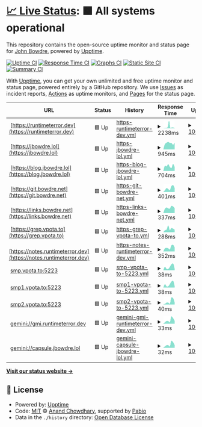 # [📈 Live Status](https://jbowdre.github.io/upptime): <!--live status--> **🟩 All systems operational**

This repository contains the open-source uptime monitor and status page for [John Bowdre](runtimeterror.dev), powered by [Upptime](https://github.com/upptime/upptime).

[![Uptime CI](https://github.com/jbowdre/upptime/workflows/Uptime%20CI/badge.svg)](https://github.com/jbowdre/upptime/actions?query=workflow%3A%22Uptime+CI%22)
[![Response Time CI](https://github.com/jbowdre/upptime/workflows/Response%20Time%20CI/badge.svg)](https://github.com/jbowdre/upptime/actions?query=workflow%3A%22Response+Time+CI%22)
[![Graphs CI](https://github.com/jbowdre/upptime/workflows/Graphs%20CI/badge.svg)](https://github.com/jbowdre/upptime/actions?query=workflow%3A%22Graphs+CI%22)
[![Static Site CI](https://github.com/jbowdre/upptime/workflows/Static%20Site%20CI/badge.svg)](https://github.com/jbowdre/upptime/actions?query=workflow%3A%22Static+Site+CI%22)
[![Summary CI](https://github.com/jbowdre/upptime/workflows/Summary%20CI/badge.svg)](https://github.com/jbowdre/upptime/actions?query=workflow%3A%22Summary+CI%22)

With [Upptime](https://upptime.js.org), you can get your own unlimited and free uptime monitor and status page, powered entirely by a GitHub repository. We use [Issues](https://github.com/jbowdre/upptime/issues) as incident reports, [Actions](https://github.com/jbowdre/upptime/actions) as uptime monitors, and [Pages](https://jbowdre.github.io/upptime) for the status page.

<!--start: status pages-->
<!-- This summary is generated by Upptime (https://github.com/upptime/upptime) -->
<!-- Do not edit this manually, your changes will be overwritten -->
<!-- prettier-ignore -->
| URL | Status | History | Response Time | Uptime |
| --- | ------ | ------- | ------------- | ------ |
| <img alt="" src="https://icons.duckduckgo.com/ip3/runtimeterror.dev.ico" height="13"> [https://runtimeterror.dev](https://runtimeterror.dev) | 🟩 Up | [https-runtimeterror-dev.yml](https://github.com/jbowdre/upptime/commits/HEAD/history/https-runtimeterror-dev.yml) | <details><summary><img alt="Response time graph" src="./graphs/https-runtimeterror-dev/response-time-week.png" height="20"> 2238ms</summary><br><a href="https://status.runtimeterror.dev/history/https-runtimeterror-dev"><img alt="Response time 775" src="https://img.shields.io/endpoint?url=https%3A%2F%2Fraw.githubusercontent.com%2Fjbowdre%2Fupptime%2FHEAD%2Fapi%2Fhttps-runtimeterror-dev%2Fresponse-time.json"></a><br><a href="https://status.runtimeterror.dev/history/https-runtimeterror-dev"><img alt="24-hour response time 1193" src="https://img.shields.io/endpoint?url=https%3A%2F%2Fraw.githubusercontent.com%2Fjbowdre%2Fupptime%2FHEAD%2Fapi%2Fhttps-runtimeterror-dev%2Fresponse-time-day.json"></a><br><a href="https://status.runtimeterror.dev/history/https-runtimeterror-dev"><img alt="7-day response time 2238" src="https://img.shields.io/endpoint?url=https%3A%2F%2Fraw.githubusercontent.com%2Fjbowdre%2Fupptime%2FHEAD%2Fapi%2Fhttps-runtimeterror-dev%2Fresponse-time-week.json"></a><br><a href="https://status.runtimeterror.dev/history/https-runtimeterror-dev"><img alt="30-day response time 1043" src="https://img.shields.io/endpoint?url=https%3A%2F%2Fraw.githubusercontent.com%2Fjbowdre%2Fupptime%2FHEAD%2Fapi%2Fhttps-runtimeterror-dev%2Fresponse-time-month.json"></a><br><a href="https://status.runtimeterror.dev/history/https-runtimeterror-dev"><img alt="1-year response time 775" src="https://img.shields.io/endpoint?url=https%3A%2F%2Fraw.githubusercontent.com%2Fjbowdre%2Fupptime%2FHEAD%2Fapi%2Fhttps-runtimeterror-dev%2Fresponse-time-year.json"></a></details> | <details><summary><a href="https://status.runtimeterror.dev/history/https-runtimeterror-dev">100.00%</a></summary><a href="https://status.runtimeterror.dev/history/https-runtimeterror-dev"><img alt="All-time uptime 99.51%" src="https://img.shields.io/endpoint?url=https%3A%2F%2Fraw.githubusercontent.com%2Fjbowdre%2Fupptime%2FHEAD%2Fapi%2Fhttps-runtimeterror-dev%2Fuptime.json"></a><br><a href="https://status.runtimeterror.dev/history/https-runtimeterror-dev"><img alt="24-hour uptime 100.00%" src="https://img.shields.io/endpoint?url=https%3A%2F%2Fraw.githubusercontent.com%2Fjbowdre%2Fupptime%2FHEAD%2Fapi%2Fhttps-runtimeterror-dev%2Fuptime-day.json"></a><br><a href="https://status.runtimeterror.dev/history/https-runtimeterror-dev"><img alt="7-day uptime 100.00%" src="https://img.shields.io/endpoint?url=https%3A%2F%2Fraw.githubusercontent.com%2Fjbowdre%2Fupptime%2FHEAD%2Fapi%2Fhttps-runtimeterror-dev%2Fuptime-week.json"></a><br><a href="https://status.runtimeterror.dev/history/https-runtimeterror-dev"><img alt="30-day uptime 100.00%" src="https://img.shields.io/endpoint?url=https%3A%2F%2Fraw.githubusercontent.com%2Fjbowdre%2Fupptime%2FHEAD%2Fapi%2Fhttps-runtimeterror-dev%2Fuptime-month.json"></a><br><a href="https://status.runtimeterror.dev/history/https-runtimeterror-dev"><img alt="1-year uptime 99.51%" src="https://img.shields.io/endpoint?url=https%3A%2F%2Fraw.githubusercontent.com%2Fjbowdre%2Fupptime%2FHEAD%2Fapi%2Fhttps-runtimeterror-dev%2Fuptime-year.json"></a></details>
| <img alt="" src="https://icons.duckduckgo.com/ip3/jbowdre.lol.ico" height="13"> [https://jbowdre.lol](https://jbowdre.lol) | 🟩 Up | [https-jbowdre-lol.yml](https://github.com/jbowdre/upptime/commits/HEAD/history/https-jbowdre-lol.yml) | <details><summary><img alt="Response time graph" src="./graphs/https-jbowdre-lol/response-time-week.png" height="20"> 945ms</summary><br><a href="https://status.runtimeterror.dev/history/https-jbowdre-lol"><img alt="Response time 1033" src="https://img.shields.io/endpoint?url=https%3A%2F%2Fraw.githubusercontent.com%2Fjbowdre%2Fupptime%2FHEAD%2Fapi%2Fhttps-jbowdre-lol%2Fresponse-time.json"></a><br><a href="https://status.runtimeterror.dev/history/https-jbowdre-lol"><img alt="24-hour response time 1321" src="https://img.shields.io/endpoint?url=https%3A%2F%2Fraw.githubusercontent.com%2Fjbowdre%2Fupptime%2FHEAD%2Fapi%2Fhttps-jbowdre-lol%2Fresponse-time-day.json"></a><br><a href="https://status.runtimeterror.dev/history/https-jbowdre-lol"><img alt="7-day response time 945" src="https://img.shields.io/endpoint?url=https%3A%2F%2Fraw.githubusercontent.com%2Fjbowdre%2Fupptime%2FHEAD%2Fapi%2Fhttps-jbowdre-lol%2Fresponse-time-week.json"></a><br><a href="https://status.runtimeterror.dev/history/https-jbowdre-lol"><img alt="30-day response time 789" src="https://img.shields.io/endpoint?url=https%3A%2F%2Fraw.githubusercontent.com%2Fjbowdre%2Fupptime%2FHEAD%2Fapi%2Fhttps-jbowdre-lol%2Fresponse-time-month.json"></a><br><a href="https://status.runtimeterror.dev/history/https-jbowdre-lol"><img alt="1-year response time 1033" src="https://img.shields.io/endpoint?url=https%3A%2F%2Fraw.githubusercontent.com%2Fjbowdre%2Fupptime%2FHEAD%2Fapi%2Fhttps-jbowdre-lol%2Fresponse-time-year.json"></a></details> | <details><summary><a href="https://status.runtimeterror.dev/history/https-jbowdre-lol">100.00%</a></summary><a href="https://status.runtimeterror.dev/history/https-jbowdre-lol"><img alt="All-time uptime 99.21%" src="https://img.shields.io/endpoint?url=https%3A%2F%2Fraw.githubusercontent.com%2Fjbowdre%2Fupptime%2FHEAD%2Fapi%2Fhttps-jbowdre-lol%2Fuptime.json"></a><br><a href="https://status.runtimeterror.dev/history/https-jbowdre-lol"><img alt="24-hour uptime 100.00%" src="https://img.shields.io/endpoint?url=https%3A%2F%2Fraw.githubusercontent.com%2Fjbowdre%2Fupptime%2FHEAD%2Fapi%2Fhttps-jbowdre-lol%2Fuptime-day.json"></a><br><a href="https://status.runtimeterror.dev/history/https-jbowdre-lol"><img alt="7-day uptime 100.00%" src="https://img.shields.io/endpoint?url=https%3A%2F%2Fraw.githubusercontent.com%2Fjbowdre%2Fupptime%2FHEAD%2Fapi%2Fhttps-jbowdre-lol%2Fuptime-week.json"></a><br><a href="https://status.runtimeterror.dev/history/https-jbowdre-lol"><img alt="30-day uptime 100.00%" src="https://img.shields.io/endpoint?url=https%3A%2F%2Fraw.githubusercontent.com%2Fjbowdre%2Fupptime%2FHEAD%2Fapi%2Fhttps-jbowdre-lol%2Fuptime-month.json"></a><br><a href="https://status.runtimeterror.dev/history/https-jbowdre-lol"><img alt="1-year uptime 99.21%" src="https://img.shields.io/endpoint?url=https%3A%2F%2Fraw.githubusercontent.com%2Fjbowdre%2Fupptime%2FHEAD%2Fapi%2Fhttps-jbowdre-lol%2Fuptime-year.json"></a></details>
| <img alt="" src="https://icons.duckduckgo.com/ip3/blog.jbowdre.lol.ico" height="13"> [https://blog.jbowdre.lol](https://blog.jbowdre.lol) | 🟩 Up | [https-blog-jbowdre-lol.yml](https://github.com/jbowdre/upptime/commits/HEAD/history/https-blog-jbowdre-lol.yml) | <details><summary><img alt="Response time graph" src="./graphs/https-blog-jbowdre-lol/response-time-week.png" height="20"> 704ms</summary><br><a href="https://status.runtimeterror.dev/history/https-blog-jbowdre-lol"><img alt="Response time 565" src="https://img.shields.io/endpoint?url=https%3A%2F%2Fraw.githubusercontent.com%2Fjbowdre%2Fupptime%2FHEAD%2Fapi%2Fhttps-blog-jbowdre-lol%2Fresponse-time.json"></a><br><a href="https://status.runtimeterror.dev/history/https-blog-jbowdre-lol"><img alt="24-hour response time 456" src="https://img.shields.io/endpoint?url=https%3A%2F%2Fraw.githubusercontent.com%2Fjbowdre%2Fupptime%2FHEAD%2Fapi%2Fhttps-blog-jbowdre-lol%2Fresponse-time-day.json"></a><br><a href="https://status.runtimeterror.dev/history/https-blog-jbowdre-lol"><img alt="7-day response time 704" src="https://img.shields.io/endpoint?url=https%3A%2F%2Fraw.githubusercontent.com%2Fjbowdre%2Fupptime%2FHEAD%2Fapi%2Fhttps-blog-jbowdre-lol%2Fresponse-time-week.json"></a><br><a href="https://status.runtimeterror.dev/history/https-blog-jbowdre-lol"><img alt="30-day response time 723" src="https://img.shields.io/endpoint?url=https%3A%2F%2Fraw.githubusercontent.com%2Fjbowdre%2Fupptime%2FHEAD%2Fapi%2Fhttps-blog-jbowdre-lol%2Fresponse-time-month.json"></a><br><a href="https://status.runtimeterror.dev/history/https-blog-jbowdre-lol"><img alt="1-year response time 565" src="https://img.shields.io/endpoint?url=https%3A%2F%2Fraw.githubusercontent.com%2Fjbowdre%2Fupptime%2FHEAD%2Fapi%2Fhttps-blog-jbowdre-lol%2Fresponse-time-year.json"></a></details> | <details><summary><a href="https://status.runtimeterror.dev/history/https-blog-jbowdre-lol">100.00%</a></summary><a href="https://status.runtimeterror.dev/history/https-blog-jbowdre-lol"><img alt="All-time uptime 99.99%" src="https://img.shields.io/endpoint?url=https%3A%2F%2Fraw.githubusercontent.com%2Fjbowdre%2Fupptime%2FHEAD%2Fapi%2Fhttps-blog-jbowdre-lol%2Fuptime.json"></a><br><a href="https://status.runtimeterror.dev/history/https-blog-jbowdre-lol"><img alt="24-hour uptime 100.00%" src="https://img.shields.io/endpoint?url=https%3A%2F%2Fraw.githubusercontent.com%2Fjbowdre%2Fupptime%2FHEAD%2Fapi%2Fhttps-blog-jbowdre-lol%2Fuptime-day.json"></a><br><a href="https://status.runtimeterror.dev/history/https-blog-jbowdre-lol"><img alt="7-day uptime 100.00%" src="https://img.shields.io/endpoint?url=https%3A%2F%2Fraw.githubusercontent.com%2Fjbowdre%2Fupptime%2FHEAD%2Fapi%2Fhttps-blog-jbowdre-lol%2Fuptime-week.json"></a><br><a href="https://status.runtimeterror.dev/history/https-blog-jbowdre-lol"><img alt="30-day uptime 99.97%" src="https://img.shields.io/endpoint?url=https%3A%2F%2Fraw.githubusercontent.com%2Fjbowdre%2Fupptime%2FHEAD%2Fapi%2Fhttps-blog-jbowdre-lol%2Fuptime-month.json"></a><br><a href="https://status.runtimeterror.dev/history/https-blog-jbowdre-lol"><img alt="1-year uptime 99.99%" src="https://img.shields.io/endpoint?url=https%3A%2F%2Fraw.githubusercontent.com%2Fjbowdre%2Fupptime%2FHEAD%2Fapi%2Fhttps-blog-jbowdre-lol%2Fuptime-year.json"></a></details>
| <img alt="" src="https://icons.duckduckgo.com/ip3/git.bowdre.net.ico" height="13"> [https://git.bowdre.net](https://git.bowdre.net) | 🟩 Up | [https-git-bowdre-net.yml](https://github.com/jbowdre/upptime/commits/HEAD/history/https-git-bowdre-net.yml) | <details><summary><img alt="Response time graph" src="./graphs/https-git-bowdre-net/response-time-week.png" height="20"> 401ms</summary><br><a href="https://status.runtimeterror.dev/history/https-git-bowdre-net"><img alt="Response time 887" src="https://img.shields.io/endpoint?url=https%3A%2F%2Fraw.githubusercontent.com%2Fjbowdre%2Fupptime%2FHEAD%2Fapi%2Fhttps-git-bowdre-net%2Fresponse-time.json"></a><br><a href="https://status.runtimeterror.dev/history/https-git-bowdre-net"><img alt="24-hour response time 534" src="https://img.shields.io/endpoint?url=https%3A%2F%2Fraw.githubusercontent.com%2Fjbowdre%2Fupptime%2FHEAD%2Fapi%2Fhttps-git-bowdre-net%2Fresponse-time-day.json"></a><br><a href="https://status.runtimeterror.dev/history/https-git-bowdre-net"><img alt="7-day response time 401" src="https://img.shields.io/endpoint?url=https%3A%2F%2Fraw.githubusercontent.com%2Fjbowdre%2Fupptime%2FHEAD%2Fapi%2Fhttps-git-bowdre-net%2Fresponse-time-week.json"></a><br><a href="https://status.runtimeterror.dev/history/https-git-bowdre-net"><img alt="30-day response time 1183" src="https://img.shields.io/endpoint?url=https%3A%2F%2Fraw.githubusercontent.com%2Fjbowdre%2Fupptime%2FHEAD%2Fapi%2Fhttps-git-bowdre-net%2Fresponse-time-month.json"></a><br><a href="https://status.runtimeterror.dev/history/https-git-bowdre-net"><img alt="1-year response time 887" src="https://img.shields.io/endpoint?url=https%3A%2F%2Fraw.githubusercontent.com%2Fjbowdre%2Fupptime%2FHEAD%2Fapi%2Fhttps-git-bowdre-net%2Fresponse-time-year.json"></a></details> | <details><summary><a href="https://status.runtimeterror.dev/history/https-git-bowdre-net">100.00%</a></summary><a href="https://status.runtimeterror.dev/history/https-git-bowdre-net"><img alt="All-time uptime 100.00%" src="https://img.shields.io/endpoint?url=https%3A%2F%2Fraw.githubusercontent.com%2Fjbowdre%2Fupptime%2FHEAD%2Fapi%2Fhttps-git-bowdre-net%2Fuptime.json"></a><br><a href="https://status.runtimeterror.dev/history/https-git-bowdre-net"><img alt="24-hour uptime 100.00%" src="https://img.shields.io/endpoint?url=https%3A%2F%2Fraw.githubusercontent.com%2Fjbowdre%2Fupptime%2FHEAD%2Fapi%2Fhttps-git-bowdre-net%2Fuptime-day.json"></a><br><a href="https://status.runtimeterror.dev/history/https-git-bowdre-net"><img alt="7-day uptime 100.00%" src="https://img.shields.io/endpoint?url=https%3A%2F%2Fraw.githubusercontent.com%2Fjbowdre%2Fupptime%2FHEAD%2Fapi%2Fhttps-git-bowdre-net%2Fuptime-week.json"></a><br><a href="https://status.runtimeterror.dev/history/https-git-bowdre-net"><img alt="30-day uptime 100.00%" src="https://img.shields.io/endpoint?url=https%3A%2F%2Fraw.githubusercontent.com%2Fjbowdre%2Fupptime%2FHEAD%2Fapi%2Fhttps-git-bowdre-net%2Fuptime-month.json"></a><br><a href="https://status.runtimeterror.dev/history/https-git-bowdre-net"><img alt="1-year uptime 100.00%" src="https://img.shields.io/endpoint?url=https%3A%2F%2Fraw.githubusercontent.com%2Fjbowdre%2Fupptime%2FHEAD%2Fapi%2Fhttps-git-bowdre-net%2Fuptime-year.json"></a></details>
| <img alt="" src="https://icons.duckduckgo.com/ip3/links.bowdre.net.ico" height="13"> [https://links.bowdre.net](https://links.bowdre.net) | 🟩 Up | [https-links-bowdre-net.yml](https://github.com/jbowdre/upptime/commits/HEAD/history/https-links-bowdre-net.yml) | <details><summary><img alt="Response time graph" src="./graphs/https-links-bowdre-net/response-time-week.png" height="20"> 337ms</summary><br><a href="https://status.runtimeterror.dev/history/https-links-bowdre-net"><img alt="Response time 413" src="https://img.shields.io/endpoint?url=https%3A%2F%2Fraw.githubusercontent.com%2Fjbowdre%2Fupptime%2FHEAD%2Fapi%2Fhttps-links-bowdre-net%2Fresponse-time.json"></a><br><a href="https://status.runtimeterror.dev/history/https-links-bowdre-net"><img alt="24-hour response time 398" src="https://img.shields.io/endpoint?url=https%3A%2F%2Fraw.githubusercontent.com%2Fjbowdre%2Fupptime%2FHEAD%2Fapi%2Fhttps-links-bowdre-net%2Fresponse-time-day.json"></a><br><a href="https://status.runtimeterror.dev/history/https-links-bowdre-net"><img alt="7-day response time 337" src="https://img.shields.io/endpoint?url=https%3A%2F%2Fraw.githubusercontent.com%2Fjbowdre%2Fupptime%2FHEAD%2Fapi%2Fhttps-links-bowdre-net%2Fresponse-time-week.json"></a><br><a href="https://status.runtimeterror.dev/history/https-links-bowdre-net"><img alt="30-day response time 342" src="https://img.shields.io/endpoint?url=https%3A%2F%2Fraw.githubusercontent.com%2Fjbowdre%2Fupptime%2FHEAD%2Fapi%2Fhttps-links-bowdre-net%2Fresponse-time-month.json"></a><br><a href="https://status.runtimeterror.dev/history/https-links-bowdre-net"><img alt="1-year response time 413" src="https://img.shields.io/endpoint?url=https%3A%2F%2Fraw.githubusercontent.com%2Fjbowdre%2Fupptime%2FHEAD%2Fapi%2Fhttps-links-bowdre-net%2Fresponse-time-year.json"></a></details> | <details><summary><a href="https://status.runtimeterror.dev/history/https-links-bowdre-net">100.00%</a></summary><a href="https://status.runtimeterror.dev/history/https-links-bowdre-net"><img alt="All-time uptime 100.00%" src="https://img.shields.io/endpoint?url=https%3A%2F%2Fraw.githubusercontent.com%2Fjbowdre%2Fupptime%2FHEAD%2Fapi%2Fhttps-links-bowdre-net%2Fuptime.json"></a><br><a href="https://status.runtimeterror.dev/history/https-links-bowdre-net"><img alt="24-hour uptime 100.00%" src="https://img.shields.io/endpoint?url=https%3A%2F%2Fraw.githubusercontent.com%2Fjbowdre%2Fupptime%2FHEAD%2Fapi%2Fhttps-links-bowdre-net%2Fuptime-day.json"></a><br><a href="https://status.runtimeterror.dev/history/https-links-bowdre-net"><img alt="7-day uptime 100.00%" src="https://img.shields.io/endpoint?url=https%3A%2F%2Fraw.githubusercontent.com%2Fjbowdre%2Fupptime%2FHEAD%2Fapi%2Fhttps-links-bowdre-net%2Fuptime-week.json"></a><br><a href="https://status.runtimeterror.dev/history/https-links-bowdre-net"><img alt="30-day uptime 100.00%" src="https://img.shields.io/endpoint?url=https%3A%2F%2Fraw.githubusercontent.com%2Fjbowdre%2Fupptime%2FHEAD%2Fapi%2Fhttps-links-bowdre-net%2Fuptime-month.json"></a><br><a href="https://status.runtimeterror.dev/history/https-links-bowdre-net"><img alt="1-year uptime 100.00%" src="https://img.shields.io/endpoint?url=https%3A%2F%2Fraw.githubusercontent.com%2Fjbowdre%2Fupptime%2FHEAD%2Fapi%2Fhttps-links-bowdre-net%2Fuptime-year.json"></a></details>
| <img alt="" src="https://icons.duckduckgo.com/ip3/grep.vpota.to.ico" height="13"> [https://grep.vpota.to](https://grep.vpota.to) | 🟩 Up | [https-grep-vpota-to.yml](https://github.com/jbowdre/upptime/commits/HEAD/history/https-grep-vpota-to.yml) | <details><summary><img alt="Response time graph" src="./graphs/https-grep-vpota-to/response-time-week.png" height="20"> 288ms</summary><br><a href="https://status.runtimeterror.dev/history/https-grep-vpota-to"><img alt="Response time 353" src="https://img.shields.io/endpoint?url=https%3A%2F%2Fraw.githubusercontent.com%2Fjbowdre%2Fupptime%2FHEAD%2Fapi%2Fhttps-grep-vpota-to%2Fresponse-time.json"></a><br><a href="https://status.runtimeterror.dev/history/https-grep-vpota-to"><img alt="24-hour response time 325" src="https://img.shields.io/endpoint?url=https%3A%2F%2Fraw.githubusercontent.com%2Fjbowdre%2Fupptime%2FHEAD%2Fapi%2Fhttps-grep-vpota-to%2Fresponse-time-day.json"></a><br><a href="https://status.runtimeterror.dev/history/https-grep-vpota-to"><img alt="7-day response time 288" src="https://img.shields.io/endpoint?url=https%3A%2F%2Fraw.githubusercontent.com%2Fjbowdre%2Fupptime%2FHEAD%2Fapi%2Fhttps-grep-vpota-to%2Fresponse-time-week.json"></a><br><a href="https://status.runtimeterror.dev/history/https-grep-vpota-to"><img alt="30-day response time 286" src="https://img.shields.io/endpoint?url=https%3A%2F%2Fraw.githubusercontent.com%2Fjbowdre%2Fupptime%2FHEAD%2Fapi%2Fhttps-grep-vpota-to%2Fresponse-time-month.json"></a><br><a href="https://status.runtimeterror.dev/history/https-grep-vpota-to"><img alt="1-year response time 353" src="https://img.shields.io/endpoint?url=https%3A%2F%2Fraw.githubusercontent.com%2Fjbowdre%2Fupptime%2FHEAD%2Fapi%2Fhttps-grep-vpota-to%2Fresponse-time-year.json"></a></details> | <details><summary><a href="https://status.runtimeterror.dev/history/https-grep-vpota-to">100.00%</a></summary><a href="https://status.runtimeterror.dev/history/https-grep-vpota-to"><img alt="All-time uptime 100.00%" src="https://img.shields.io/endpoint?url=https%3A%2F%2Fraw.githubusercontent.com%2Fjbowdre%2Fupptime%2FHEAD%2Fapi%2Fhttps-grep-vpota-to%2Fuptime.json"></a><br><a href="https://status.runtimeterror.dev/history/https-grep-vpota-to"><img alt="24-hour uptime 100.00%" src="https://img.shields.io/endpoint?url=https%3A%2F%2Fraw.githubusercontent.com%2Fjbowdre%2Fupptime%2FHEAD%2Fapi%2Fhttps-grep-vpota-to%2Fuptime-day.json"></a><br><a href="https://status.runtimeterror.dev/history/https-grep-vpota-to"><img alt="7-day uptime 100.00%" src="https://img.shields.io/endpoint?url=https%3A%2F%2Fraw.githubusercontent.com%2Fjbowdre%2Fupptime%2FHEAD%2Fapi%2Fhttps-grep-vpota-to%2Fuptime-week.json"></a><br><a href="https://status.runtimeterror.dev/history/https-grep-vpota-to"><img alt="30-day uptime 100.00%" src="https://img.shields.io/endpoint?url=https%3A%2F%2Fraw.githubusercontent.com%2Fjbowdre%2Fupptime%2FHEAD%2Fapi%2Fhttps-grep-vpota-to%2Fuptime-month.json"></a><br><a href="https://status.runtimeterror.dev/history/https-grep-vpota-to"><img alt="1-year uptime 100.00%" src="https://img.shields.io/endpoint?url=https%3A%2F%2Fraw.githubusercontent.com%2Fjbowdre%2Fupptime%2FHEAD%2Fapi%2Fhttps-grep-vpota-to%2Fuptime-year.json"></a></details>
| <img alt="" src="https://icons.duckduckgo.com/ip3/notes.runtimeterror.dev.ico" height="13"> [https://notes.runtimeterror.dev](https://notes.runtimeterror.dev) | 🟩 Up | [https-notes-runtimeterror-dev.yml](https://github.com/jbowdre/upptime/commits/HEAD/history/https-notes-runtimeterror-dev.yml) | <details><summary><img alt="Response time graph" src="./graphs/https-notes-runtimeterror-dev/response-time-week.png" height="20"> 352ms</summary><br><a href="https://status.runtimeterror.dev/history/https-notes-runtimeterror-dev"><img alt="Response time 361" src="https://img.shields.io/endpoint?url=https%3A%2F%2Fraw.githubusercontent.com%2Fjbowdre%2Fupptime%2FHEAD%2Fapi%2Fhttps-notes-runtimeterror-dev%2Fresponse-time.json"></a><br><a href="https://status.runtimeterror.dev/history/https-notes-runtimeterror-dev"><img alt="24-hour response time 498" src="https://img.shields.io/endpoint?url=https%3A%2F%2Fraw.githubusercontent.com%2Fjbowdre%2Fupptime%2FHEAD%2Fapi%2Fhttps-notes-runtimeterror-dev%2Fresponse-time-day.json"></a><br><a href="https://status.runtimeterror.dev/history/https-notes-runtimeterror-dev"><img alt="7-day response time 352" src="https://img.shields.io/endpoint?url=https%3A%2F%2Fraw.githubusercontent.com%2Fjbowdre%2Fupptime%2FHEAD%2Fapi%2Fhttps-notes-runtimeterror-dev%2Fresponse-time-week.json"></a><br><a href="https://status.runtimeterror.dev/history/https-notes-runtimeterror-dev"><img alt="30-day response time 480" src="https://img.shields.io/endpoint?url=https%3A%2F%2Fraw.githubusercontent.com%2Fjbowdre%2Fupptime%2FHEAD%2Fapi%2Fhttps-notes-runtimeterror-dev%2Fresponse-time-month.json"></a><br><a href="https://status.runtimeterror.dev/history/https-notes-runtimeterror-dev"><img alt="1-year response time 361" src="https://img.shields.io/endpoint?url=https%3A%2F%2Fraw.githubusercontent.com%2Fjbowdre%2Fupptime%2FHEAD%2Fapi%2Fhttps-notes-runtimeterror-dev%2Fresponse-time-year.json"></a></details> | <details><summary><a href="https://status.runtimeterror.dev/history/https-notes-runtimeterror-dev">100.00%</a></summary><a href="https://status.runtimeterror.dev/history/https-notes-runtimeterror-dev"><img alt="All-time uptime 100.00%" src="https://img.shields.io/endpoint?url=https%3A%2F%2Fraw.githubusercontent.com%2Fjbowdre%2Fupptime%2FHEAD%2Fapi%2Fhttps-notes-runtimeterror-dev%2Fuptime.json"></a><br><a href="https://status.runtimeterror.dev/history/https-notes-runtimeterror-dev"><img alt="24-hour uptime 100.00%" src="https://img.shields.io/endpoint?url=https%3A%2F%2Fraw.githubusercontent.com%2Fjbowdre%2Fupptime%2FHEAD%2Fapi%2Fhttps-notes-runtimeterror-dev%2Fuptime-day.json"></a><br><a href="https://status.runtimeterror.dev/history/https-notes-runtimeterror-dev"><img alt="7-day uptime 100.00%" src="https://img.shields.io/endpoint?url=https%3A%2F%2Fraw.githubusercontent.com%2Fjbowdre%2Fupptime%2FHEAD%2Fapi%2Fhttps-notes-runtimeterror-dev%2Fuptime-week.json"></a><br><a href="https://status.runtimeterror.dev/history/https-notes-runtimeterror-dev"><img alt="30-day uptime 100.00%" src="https://img.shields.io/endpoint?url=https%3A%2F%2Fraw.githubusercontent.com%2Fjbowdre%2Fupptime%2FHEAD%2Fapi%2Fhttps-notes-runtimeterror-dev%2Fuptime-month.json"></a><br><a href="https://status.runtimeterror.dev/history/https-notes-runtimeterror-dev"><img alt="1-year uptime 100.00%" src="https://img.shields.io/endpoint?url=https%3A%2F%2Fraw.githubusercontent.com%2Fjbowdre%2Fupptime%2FHEAD%2Fapi%2Fhttps-notes-runtimeterror-dev%2Fuptime-year.json"></a></details>
| <img alt="" src="https://icons.duckduckgo.com/ip3/null.ico" height="13"> [smp.vpota.to:5223](smp.vpota.to) | 🟩 Up | [smp-vpota-to-5223.yml](https://github.com/jbowdre/upptime/commits/HEAD/history/smp-vpota-to-5223.yml) | <details><summary><img alt="Response time graph" src="./graphs/smp-vpota-to-5223/response-time-week.png" height="20"> 38ms</summary><br><a href="https://status.runtimeterror.dev/history/smp-vpota-to-5223"><img alt="Response time 39" src="https://img.shields.io/endpoint?url=https%3A%2F%2Fraw.githubusercontent.com%2Fjbowdre%2Fupptime%2FHEAD%2Fapi%2Fsmp-vpota-to-5223%2Fresponse-time.json"></a><br><a href="https://status.runtimeterror.dev/history/smp-vpota-to-5223"><img alt="24-hour response time 63" src="https://img.shields.io/endpoint?url=https%3A%2F%2Fraw.githubusercontent.com%2Fjbowdre%2Fupptime%2FHEAD%2Fapi%2Fsmp-vpota-to-5223%2Fresponse-time-day.json"></a><br><a href="https://status.runtimeterror.dev/history/smp-vpota-to-5223"><img alt="7-day response time 38" src="https://img.shields.io/endpoint?url=https%3A%2F%2Fraw.githubusercontent.com%2Fjbowdre%2Fupptime%2FHEAD%2Fapi%2Fsmp-vpota-to-5223%2Fresponse-time-week.json"></a><br><a href="https://status.runtimeterror.dev/history/smp-vpota-to-5223"><img alt="30-day response time 42" src="https://img.shields.io/endpoint?url=https%3A%2F%2Fraw.githubusercontent.com%2Fjbowdre%2Fupptime%2FHEAD%2Fapi%2Fsmp-vpota-to-5223%2Fresponse-time-month.json"></a><br><a href="https://status.runtimeterror.dev/history/smp-vpota-to-5223"><img alt="1-year response time 39" src="https://img.shields.io/endpoint?url=https%3A%2F%2Fraw.githubusercontent.com%2Fjbowdre%2Fupptime%2FHEAD%2Fapi%2Fsmp-vpota-to-5223%2Fresponse-time-year.json"></a></details> | <details><summary><a href="https://status.runtimeterror.dev/history/smp-vpota-to-5223">100.00%</a></summary><a href="https://status.runtimeterror.dev/history/smp-vpota-to-5223"><img alt="All-time uptime 100.00%" src="https://img.shields.io/endpoint?url=https%3A%2F%2Fraw.githubusercontent.com%2Fjbowdre%2Fupptime%2FHEAD%2Fapi%2Fsmp-vpota-to-5223%2Fuptime.json"></a><br><a href="https://status.runtimeterror.dev/history/smp-vpota-to-5223"><img alt="24-hour uptime 100.00%" src="https://img.shields.io/endpoint?url=https%3A%2F%2Fraw.githubusercontent.com%2Fjbowdre%2Fupptime%2FHEAD%2Fapi%2Fsmp-vpota-to-5223%2Fuptime-day.json"></a><br><a href="https://status.runtimeterror.dev/history/smp-vpota-to-5223"><img alt="7-day uptime 100.00%" src="https://img.shields.io/endpoint?url=https%3A%2F%2Fraw.githubusercontent.com%2Fjbowdre%2Fupptime%2FHEAD%2Fapi%2Fsmp-vpota-to-5223%2Fuptime-week.json"></a><br><a href="https://status.runtimeterror.dev/history/smp-vpota-to-5223"><img alt="30-day uptime 100.00%" src="https://img.shields.io/endpoint?url=https%3A%2F%2Fraw.githubusercontent.com%2Fjbowdre%2Fupptime%2FHEAD%2Fapi%2Fsmp-vpota-to-5223%2Fuptime-month.json"></a><br><a href="https://status.runtimeterror.dev/history/smp-vpota-to-5223"><img alt="1-year uptime 100.00%" src="https://img.shields.io/endpoint?url=https%3A%2F%2Fraw.githubusercontent.com%2Fjbowdre%2Fupptime%2FHEAD%2Fapi%2Fsmp-vpota-to-5223%2Fuptime-year.json"></a></details>
| <img alt="" src="https://icons.duckduckgo.com/ip3/null.ico" height="13"> [smp1.vpota.to:5223](smp1.vpota.to) | 🟩 Up | [smp1-vpota-to-5223.yml](https://github.com/jbowdre/upptime/commits/HEAD/history/smp1-vpota-to-5223.yml) | <details><summary><img alt="Response time graph" src="./graphs/smp1-vpota-to-5223/response-time-week.png" height="20"> 38ms</summary><br><a href="https://status.runtimeterror.dev/history/smp1-vpota-to-5223"><img alt="Response time 38" src="https://img.shields.io/endpoint?url=https%3A%2F%2Fraw.githubusercontent.com%2Fjbowdre%2Fupptime%2FHEAD%2Fapi%2Fsmp1-vpota-to-5223%2Fresponse-time.json"></a><br><a href="https://status.runtimeterror.dev/history/smp1-vpota-to-5223"><img alt="24-hour response time 62" src="https://img.shields.io/endpoint?url=https%3A%2F%2Fraw.githubusercontent.com%2Fjbowdre%2Fupptime%2FHEAD%2Fapi%2Fsmp1-vpota-to-5223%2Fresponse-time-day.json"></a><br><a href="https://status.runtimeterror.dev/history/smp1-vpota-to-5223"><img alt="7-day response time 38" src="https://img.shields.io/endpoint?url=https%3A%2F%2Fraw.githubusercontent.com%2Fjbowdre%2Fupptime%2FHEAD%2Fapi%2Fsmp1-vpota-to-5223%2Fresponse-time-week.json"></a><br><a href="https://status.runtimeterror.dev/history/smp1-vpota-to-5223"><img alt="30-day response time 41" src="https://img.shields.io/endpoint?url=https%3A%2F%2Fraw.githubusercontent.com%2Fjbowdre%2Fupptime%2FHEAD%2Fapi%2Fsmp1-vpota-to-5223%2Fresponse-time-month.json"></a><br><a href="https://status.runtimeterror.dev/history/smp1-vpota-to-5223"><img alt="1-year response time 38" src="https://img.shields.io/endpoint?url=https%3A%2F%2Fraw.githubusercontent.com%2Fjbowdre%2Fupptime%2FHEAD%2Fapi%2Fsmp1-vpota-to-5223%2Fresponse-time-year.json"></a></details> | <details><summary><a href="https://status.runtimeterror.dev/history/smp1-vpota-to-5223">100.00%</a></summary><a href="https://status.runtimeterror.dev/history/smp1-vpota-to-5223"><img alt="All-time uptime 99.96%" src="https://img.shields.io/endpoint?url=https%3A%2F%2Fraw.githubusercontent.com%2Fjbowdre%2Fupptime%2FHEAD%2Fapi%2Fsmp1-vpota-to-5223%2Fuptime.json"></a><br><a href="https://status.runtimeterror.dev/history/smp1-vpota-to-5223"><img alt="24-hour uptime 100.00%" src="https://img.shields.io/endpoint?url=https%3A%2F%2Fraw.githubusercontent.com%2Fjbowdre%2Fupptime%2FHEAD%2Fapi%2Fsmp1-vpota-to-5223%2Fuptime-day.json"></a><br><a href="https://status.runtimeterror.dev/history/smp1-vpota-to-5223"><img alt="7-day uptime 100.00%" src="https://img.shields.io/endpoint?url=https%3A%2F%2Fraw.githubusercontent.com%2Fjbowdre%2Fupptime%2FHEAD%2Fapi%2Fsmp1-vpota-to-5223%2Fuptime-week.json"></a><br><a href="https://status.runtimeterror.dev/history/smp1-vpota-to-5223"><img alt="30-day uptime 100.00%" src="https://img.shields.io/endpoint?url=https%3A%2F%2Fraw.githubusercontent.com%2Fjbowdre%2Fupptime%2FHEAD%2Fapi%2Fsmp1-vpota-to-5223%2Fuptime-month.json"></a><br><a href="https://status.runtimeterror.dev/history/smp1-vpota-to-5223"><img alt="1-year uptime 99.96%" src="https://img.shields.io/endpoint?url=https%3A%2F%2Fraw.githubusercontent.com%2Fjbowdre%2Fupptime%2FHEAD%2Fapi%2Fsmp1-vpota-to-5223%2Fuptime-year.json"></a></details>
| <img alt="" src="https://icons.duckduckgo.com/ip3/null.ico" height="13"> [smp2.vpota.to:5223](smp2.vpota.to) | 🟩 Up | [smp2-vpota-to-5223.yml](https://github.com/jbowdre/upptime/commits/HEAD/history/smp2-vpota-to-5223.yml) | <details><summary><img alt="Response time graph" src="./graphs/smp2-vpota-to-5223/response-time-week.png" height="20"> 40ms</summary><br><a href="https://status.runtimeterror.dev/history/smp2-vpota-to-5223"><img alt="Response time 30" src="https://img.shields.io/endpoint?url=https%3A%2F%2Fraw.githubusercontent.com%2Fjbowdre%2Fupptime%2FHEAD%2Fapi%2Fsmp2-vpota-to-5223%2Fresponse-time.json"></a><br><a href="https://status.runtimeterror.dev/history/smp2-vpota-to-5223"><img alt="24-hour response time 73" src="https://img.shields.io/endpoint?url=https%3A%2F%2Fraw.githubusercontent.com%2Fjbowdre%2Fupptime%2FHEAD%2Fapi%2Fsmp2-vpota-to-5223%2Fresponse-time-day.json"></a><br><a href="https://status.runtimeterror.dev/history/smp2-vpota-to-5223"><img alt="7-day response time 40" src="https://img.shields.io/endpoint?url=https%3A%2F%2Fraw.githubusercontent.com%2Fjbowdre%2Fupptime%2FHEAD%2Fapi%2Fsmp2-vpota-to-5223%2Fresponse-time-week.json"></a><br><a href="https://status.runtimeterror.dev/history/smp2-vpota-to-5223"><img alt="30-day response time 35" src="https://img.shields.io/endpoint?url=https%3A%2F%2Fraw.githubusercontent.com%2Fjbowdre%2Fupptime%2FHEAD%2Fapi%2Fsmp2-vpota-to-5223%2Fresponse-time-month.json"></a><br><a href="https://status.runtimeterror.dev/history/smp2-vpota-to-5223"><img alt="1-year response time 30" src="https://img.shields.io/endpoint?url=https%3A%2F%2Fraw.githubusercontent.com%2Fjbowdre%2Fupptime%2FHEAD%2Fapi%2Fsmp2-vpota-to-5223%2Fresponse-time-year.json"></a></details> | <details><summary><a href="https://status.runtimeterror.dev/history/smp2-vpota-to-5223">100.00%</a></summary><a href="https://status.runtimeterror.dev/history/smp2-vpota-to-5223"><img alt="All-time uptime 99.93%" src="https://img.shields.io/endpoint?url=https%3A%2F%2Fraw.githubusercontent.com%2Fjbowdre%2Fupptime%2FHEAD%2Fapi%2Fsmp2-vpota-to-5223%2Fuptime.json"></a><br><a href="https://status.runtimeterror.dev/history/smp2-vpota-to-5223"><img alt="24-hour uptime 100.00%" src="https://img.shields.io/endpoint?url=https%3A%2F%2Fraw.githubusercontent.com%2Fjbowdre%2Fupptime%2FHEAD%2Fapi%2Fsmp2-vpota-to-5223%2Fuptime-day.json"></a><br><a href="https://status.runtimeterror.dev/history/smp2-vpota-to-5223"><img alt="7-day uptime 100.00%" src="https://img.shields.io/endpoint?url=https%3A%2F%2Fraw.githubusercontent.com%2Fjbowdre%2Fupptime%2FHEAD%2Fapi%2Fsmp2-vpota-to-5223%2Fuptime-week.json"></a><br><a href="https://status.runtimeterror.dev/history/smp2-vpota-to-5223"><img alt="30-day uptime 100.00%" src="https://img.shields.io/endpoint?url=https%3A%2F%2Fraw.githubusercontent.com%2Fjbowdre%2Fupptime%2FHEAD%2Fapi%2Fsmp2-vpota-to-5223%2Fuptime-month.json"></a><br><a href="https://status.runtimeterror.dev/history/smp2-vpota-to-5223"><img alt="1-year uptime 99.93%" src="https://img.shields.io/endpoint?url=https%3A%2F%2Fraw.githubusercontent.com%2Fjbowdre%2Fupptime%2FHEAD%2Fapi%2Fsmp2-vpota-to-5223%2Fuptime-year.json"></a></details>
| <img alt="" src="https://icons.duckduckgo.com/ip3/null.ico" height="13"> [gemini://gmi.runtimeterror.dev](gmi.runtimeterror.dev) | 🟩 Up | [gemini-gmi-runtimeterror-dev.yml](https://github.com/jbowdre/upptime/commits/HEAD/history/gemini-gmi-runtimeterror-dev.yml) | <details><summary><img alt="Response time graph" src="./graphs/gemini-gmi-runtimeterror-dev/response-time-week.png" height="20"> 33ms</summary><br><a href="https://status.runtimeterror.dev/history/gemini-gmi-runtimeterror-dev"><img alt="Response time 28" src="https://img.shields.io/endpoint?url=https%3A%2F%2Fraw.githubusercontent.com%2Fjbowdre%2Fupptime%2FHEAD%2Fapi%2Fgemini-gmi-runtimeterror-dev%2Fresponse-time.json"></a><br><a href="https://status.runtimeterror.dev/history/gemini-gmi-runtimeterror-dev"><img alt="24-hour response time 58" src="https://img.shields.io/endpoint?url=https%3A%2F%2Fraw.githubusercontent.com%2Fjbowdre%2Fupptime%2FHEAD%2Fapi%2Fgemini-gmi-runtimeterror-dev%2Fresponse-time-day.json"></a><br><a href="https://status.runtimeterror.dev/history/gemini-gmi-runtimeterror-dev"><img alt="7-day response time 33" src="https://img.shields.io/endpoint?url=https%3A%2F%2Fraw.githubusercontent.com%2Fjbowdre%2Fupptime%2FHEAD%2Fapi%2Fgemini-gmi-runtimeterror-dev%2Fresponse-time-week.json"></a><br><a href="https://status.runtimeterror.dev/history/gemini-gmi-runtimeterror-dev"><img alt="30-day response time 31" src="https://img.shields.io/endpoint?url=https%3A%2F%2Fraw.githubusercontent.com%2Fjbowdre%2Fupptime%2FHEAD%2Fapi%2Fgemini-gmi-runtimeterror-dev%2Fresponse-time-month.json"></a><br><a href="https://status.runtimeterror.dev/history/gemini-gmi-runtimeterror-dev"><img alt="1-year response time 28" src="https://img.shields.io/endpoint?url=https%3A%2F%2Fraw.githubusercontent.com%2Fjbowdre%2Fupptime%2FHEAD%2Fapi%2Fgemini-gmi-runtimeterror-dev%2Fresponse-time-year.json"></a></details> | <details><summary><a href="https://status.runtimeterror.dev/history/gemini-gmi-runtimeterror-dev">100.00%</a></summary><a href="https://status.runtimeterror.dev/history/gemini-gmi-runtimeterror-dev"><img alt="All-time uptime 100.00%" src="https://img.shields.io/endpoint?url=https%3A%2F%2Fraw.githubusercontent.com%2Fjbowdre%2Fupptime%2FHEAD%2Fapi%2Fgemini-gmi-runtimeterror-dev%2Fuptime.json"></a><br><a href="https://status.runtimeterror.dev/history/gemini-gmi-runtimeterror-dev"><img alt="24-hour uptime 100.00%" src="https://img.shields.io/endpoint?url=https%3A%2F%2Fraw.githubusercontent.com%2Fjbowdre%2Fupptime%2FHEAD%2Fapi%2Fgemini-gmi-runtimeterror-dev%2Fuptime-day.json"></a><br><a href="https://status.runtimeterror.dev/history/gemini-gmi-runtimeterror-dev"><img alt="7-day uptime 100.00%" src="https://img.shields.io/endpoint?url=https%3A%2F%2Fraw.githubusercontent.com%2Fjbowdre%2Fupptime%2FHEAD%2Fapi%2Fgemini-gmi-runtimeterror-dev%2Fuptime-week.json"></a><br><a href="https://status.runtimeterror.dev/history/gemini-gmi-runtimeterror-dev"><img alt="30-day uptime 100.00%" src="https://img.shields.io/endpoint?url=https%3A%2F%2Fraw.githubusercontent.com%2Fjbowdre%2Fupptime%2FHEAD%2Fapi%2Fgemini-gmi-runtimeterror-dev%2Fuptime-month.json"></a><br><a href="https://status.runtimeterror.dev/history/gemini-gmi-runtimeterror-dev"><img alt="1-year uptime 100.00%" src="https://img.shields.io/endpoint?url=https%3A%2F%2Fraw.githubusercontent.com%2Fjbowdre%2Fupptime%2FHEAD%2Fapi%2Fgemini-gmi-runtimeterror-dev%2Fuptime-year.json"></a></details>
| <img alt="" src="https://icons.duckduckgo.com/ip3/null.ico" height="13"> [gemini://capsule.jbowdre.lol](capsule.jbowdre.lol) | 🟩 Up | [gemini-capsule-jbowdre-lol.yml](https://github.com/jbowdre/upptime/commits/HEAD/history/gemini-capsule-jbowdre-lol.yml) | <details><summary><img alt="Response time graph" src="./graphs/gemini-capsule-jbowdre-lol/response-time-week.png" height="20"> 32ms</summary><br><a href="https://status.runtimeterror.dev/history/gemini-capsule-jbowdre-lol"><img alt="Response time 27" src="https://img.shields.io/endpoint?url=https%3A%2F%2Fraw.githubusercontent.com%2Fjbowdre%2Fupptime%2FHEAD%2Fapi%2Fgemini-capsule-jbowdre-lol%2Fresponse-time.json"></a><br><a href="https://status.runtimeterror.dev/history/gemini-capsule-jbowdre-lol"><img alt="24-hour response time 58" src="https://img.shields.io/endpoint?url=https%3A%2F%2Fraw.githubusercontent.com%2Fjbowdre%2Fupptime%2FHEAD%2Fapi%2Fgemini-capsule-jbowdre-lol%2Fresponse-time-day.json"></a><br><a href="https://status.runtimeterror.dev/history/gemini-capsule-jbowdre-lol"><img alt="7-day response time 32" src="https://img.shields.io/endpoint?url=https%3A%2F%2Fraw.githubusercontent.com%2Fjbowdre%2Fupptime%2FHEAD%2Fapi%2Fgemini-capsule-jbowdre-lol%2Fresponse-time-week.json"></a><br><a href="https://status.runtimeterror.dev/history/gemini-capsule-jbowdre-lol"><img alt="30-day response time 31" src="https://img.shields.io/endpoint?url=https%3A%2F%2Fraw.githubusercontent.com%2Fjbowdre%2Fupptime%2FHEAD%2Fapi%2Fgemini-capsule-jbowdre-lol%2Fresponse-time-month.json"></a><br><a href="https://status.runtimeterror.dev/history/gemini-capsule-jbowdre-lol"><img alt="1-year response time 27" src="https://img.shields.io/endpoint?url=https%3A%2F%2Fraw.githubusercontent.com%2Fjbowdre%2Fupptime%2FHEAD%2Fapi%2Fgemini-capsule-jbowdre-lol%2Fresponse-time-year.json"></a></details> | <details><summary><a href="https://status.runtimeterror.dev/history/gemini-capsule-jbowdre-lol">100.00%</a></summary><a href="https://status.runtimeterror.dev/history/gemini-capsule-jbowdre-lol"><img alt="All-time uptime 99.99%" src="https://img.shields.io/endpoint?url=https%3A%2F%2Fraw.githubusercontent.com%2Fjbowdre%2Fupptime%2FHEAD%2Fapi%2Fgemini-capsule-jbowdre-lol%2Fuptime.json"></a><br><a href="https://status.runtimeterror.dev/history/gemini-capsule-jbowdre-lol"><img alt="24-hour uptime 100.00%" src="https://img.shields.io/endpoint?url=https%3A%2F%2Fraw.githubusercontent.com%2Fjbowdre%2Fupptime%2FHEAD%2Fapi%2Fgemini-capsule-jbowdre-lol%2Fuptime-day.json"></a><br><a href="https://status.runtimeterror.dev/history/gemini-capsule-jbowdre-lol"><img alt="7-day uptime 100.00%" src="https://img.shields.io/endpoint?url=https%3A%2F%2Fraw.githubusercontent.com%2Fjbowdre%2Fupptime%2FHEAD%2Fapi%2Fgemini-capsule-jbowdre-lol%2Fuptime-week.json"></a><br><a href="https://status.runtimeterror.dev/history/gemini-capsule-jbowdre-lol"><img alt="30-day uptime 100.00%" src="https://img.shields.io/endpoint?url=https%3A%2F%2Fraw.githubusercontent.com%2Fjbowdre%2Fupptime%2FHEAD%2Fapi%2Fgemini-capsule-jbowdre-lol%2Fuptime-month.json"></a><br><a href="https://status.runtimeterror.dev/history/gemini-capsule-jbowdre-lol"><img alt="1-year uptime 99.99%" src="https://img.shields.io/endpoint?url=https%3A%2F%2Fraw.githubusercontent.com%2Fjbowdre%2Fupptime%2FHEAD%2Fapi%2Fgemini-capsule-jbowdre-lol%2Fuptime-year.json"></a></details>

<!--end: status pages-->

[**Visit our status website →**](https://jbowdre.github.io/upptime)

## 📄 License

- Powered by: [Upptime](https://github.com/upptime/upptime)
- Code: [MIT](./LICENSE) © [Anand Chowdhary](https://anandchowdhary.com), supported by [Pabio](https://pabio.com)
- Data in the `./history` directory: [Open Database License](https://opendatacommons.org/licenses/odbl/1-0/)

